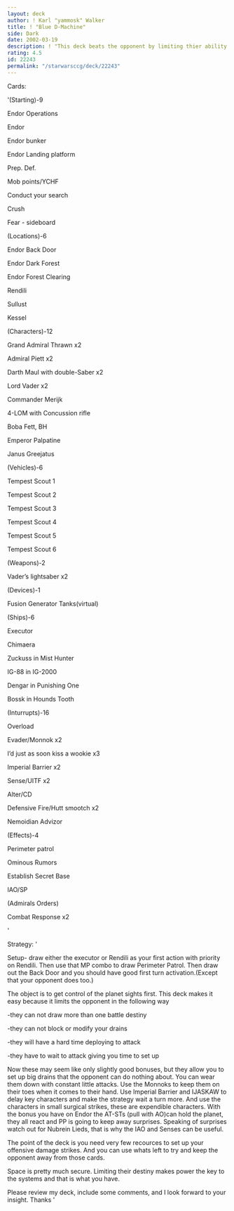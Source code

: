 ```yaml
---
layout: deck
author: ! Karl "yammosk" Walker
title: ! "Blue D-Machine"
side: Dark
date: 2002-03-19
description: ! "This deck beats the opponent by limiting thier ability to disturb your strategy."
rating: 4.5
id: 22243
permalink: "/starwarsccg/deck/22243"
---
```

Cards: 

'(Starting)-9

Endor Operations

Endor

Endor bunker

Endor Landing platform

Prep. Def.

Mob points/YCHF

Conduct your search

Crush

Fear - sideboard


(Locations)-6

Endor Back Door

Endor Dark Forest

Endor Forest Clearing

Rendili

Sullust

Kessel


(Characters)-12

Grand Admiral Thrawn x2

Admiral Piett x2

Darth Maul with double-Saber x2

Lord Vader x2

Commander Merijk

4-LOM with Concussion rifle

Boba Fett, BH

Emperor Palpatine

Janus Greejatus


(Vehicles)-6

Tempest Scout 1

Tempest Scout 2

Tempest Scout 3

Tempest Scout 4

Tempest Scout 5

Tempest Scout 6


(Weapons)-2

Vader’s lightsaber x2


(Devices)-1

Fusion Generator Tanks(virtual)


(Ships)-6

Executor

Chimaera

Zuckuss in Mist Hunter

IG-88 in IG-2000

Dengar in Punishing One

Bossk in Hounds Tooth


(Inturrupts)-16

Overload

Evader/Monnok x2

I’d just as soon kiss a wookie x3

Imperial Barrier x2

Sense/UITF x2

Alter/CD 

Defensive Fire/Hutt smootch x2

Nemoidian Advizor


(Effects)-4

Perimeter patrol

Ominous Rumors

Establish Secret Base

IAO/SP


(Admirals Orders)

Combat Response x2



'

Strategy: '

Setup- draw either the executor or Rendili as your first action with priority on Rendili. Then use that MP combo to draw Perimeter Patrol. Then draw out the Back Door and you should have good first turn activation.(Except that your opponent does too.)

  The object is to get control of the planet sights first. This deck makes it easy because it limits the opponent in the following way

-they can not draw more than one battle destiny

-they can not block or modify your drains

-they will have a hard time deploying to attack

-they have to wait to attack giving you time to set up

Now these may seem like only slightly good bonuses, but they allow you to set up big drains that the opponent can do nothing about. You can wear them down with constant little attacks. Use the Monnoks to keep them on their toes when it comes to their hand. Use Imperial Barrier and IJASKAW to delay key characters and make the strategy wait a turn more. And use the characters in small surgical strikes, these are expendible characters. With the bonus you have on Endor the AT-STs (pull with AO)can hold the planet, they all react and PP is going to keep away surprises. Speaking of surprises watch out for Nubrein Lieds, that is why the IAO and Senses can be useful.

 The point of the deck is you need very few recources to set up your offensive damage strikes. And you can use whats left to try and keep the opponent away from those cards. 

  Space is pretty much secure. Limiting their destiny makes power the key to the systems and that is what you have.

  Please review my deck, include some comments, and I look forward to your insight. Thanks '
